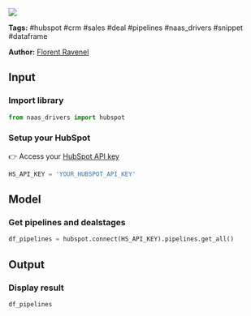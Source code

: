 <a href="https://app.naas.ai/user-redirect/naas/downloader?url=https://raw.githubusercontent.com/jupyter-naas/awesome-notebooks/master/HubSpot/HubSpot_Get_all_pipelines_and_dealstages.ipynb" target="_parent"><img src="https://naasai-public.s3.eu-west-3.amazonaws.com/open_in_naas.svg"/></a>

**Tags:** #hubspot #crm #sales #deal #pipelines #naas_drivers #snippet #dataframe

**Author:** [Florent Ravenel](https://www.linkedin.com/in/florent-ravenel/)

## Input

### Import library


```python
from naas_drivers import hubspot
```

### Setup your HubSpot
👉 Access your [HubSpot API key](https://knowledge.hubspot.com/integrations/how-do-i-get-my-hubspot-api-key)


```python
HS_API_KEY = 'YOUR_HUBSPOT_API_KEY'
```

## Model

### Get pipelines and dealstages


```python
df_pipelines = hubspot.connect(HS_API_KEY).pipelines.get_all()
```

## Output

### Display result


```python
df_pipelines
```
